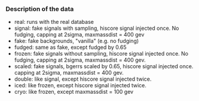 ### Description of the data

 * real: runs with the real database
 * signal: fake signals with sampling, hiscore signal injected once. No fudging, capping at 2sigma, maxmassdist = 400 gev
 * fake: fake backgrounds, "vanilla" (e.g. no fudging)
 * fudged: same as fake, except fudged by 0.65
 * frozen: fake signals without sampling, hiscore signal injected once. No fudging, capping at 2sigma, maxmassdist = 400 gev.
 * scaled: fake signals, bgerrs scaled by 0.65, hiscore signal injected once. capping at 2sigma, maxmassdist = 400 gev.
 * double: like signal, except hiscore signal injected twice. 
 * iced: like frozen, except hiscore signal injected twice. 
 * cryo: like frozen, except maxmassdist = 100 gev
